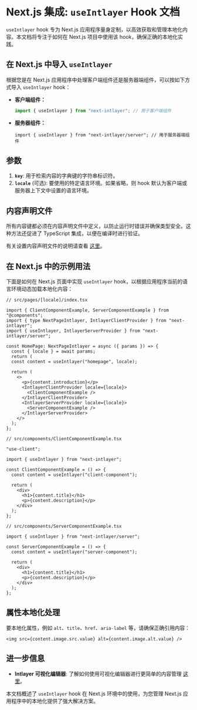 # Next.js 集成: `useIntlayer` Hook 文档

`useIntlayer` hook 专为 Next.js 应用程序量身定制，以高效获取和管理本地化内容。本文档将专注于如何在 Next.js 项目中使用该 hook，确保正确的本地化实践。

## 在 Next.js 中导入 `useIntlayer`

根据您是在 Next.js 应用程序中处理客户端组件还是服务器端组件，可以按如下方式导入 `useIntlayer` hook：

- **客户端组件：**

  ```javascript
  import { useIntlayer } from "next-intlayer"; // 用于客户端组件
  ```

- **服务器组件：**

  ```tsx
  import { useIntlayer } from "next-intlayer/server"; // 用于服务器端组件
  ```

## 参数

1. **`key`**: 用于检索内容的字典键的字符串标识符。
2. **`locale`** (可选): 要使用的特定语言环境。如果省略，则 hook 默认为客户端或服务器上下文中设置的语言环境。

## 内容声明文件

所有内容键都必须在内容声明文件中定义，以防止运行时错误并确保类型安全。这种方法还促进了 TypeScript 集成，以便在编译时进行验证。

有关设置内容声明文件的说明请查看 [这里](https://github.com/aymericzip/intlayer/blob/main/docs/zh/content_declaration/get_started.md)。

## 在 Next.js 中的示例用法

下面是如何在 Next.js 页面中实现 `useIntlayer` hook，以根据应用程序当前的语言环境动态加载本地化内容：

```tsx
// src/pages/[locale]/index.tsx

import { ClientComponentExample, ServerComponentExample } from "@components";
import { type NextPageIntlayer, IntlayerClientProvider } from "next-intlayer";
import { useIntlayer, IntlayerServerProvider } from "next-intlayer/server";

const HomePage: NextPageIntlayer = async ({ params }) => {
  const { locale } = await params;
  return (
  const content = useIntlayer("homepage", locale);

  return (
    <>
      <p>{content.introduction}</p>
      <IntlayerClientProvider locale={locale}>
        <ClientComponentExample />
      </IntlayerClientProvider>
      <IntlayerServerProvider locale={locale}>
        <ServerComponentExample />
      </IntlayerServerProvider>
    </>
  );
};
```

```tsx
// src/components/ClientComponentExample.tsx

"use-client";

import { useIntlayer } from "next-intlayer";

const ClientComponentExample = () => {
  const content = useIntlayer("client-component");

  return (
    <div>
      <h1>{content.title}</h1>
      <p>{content.description}</p>
    </div>
  );
};
```

```tsx
// src/components/ServerComponentExample.tsx

import { useIntlayer } from "next-intlayer/server";

const ServerComponentExample = () => {
  const content = useIntlayer("server-component");

  return (
    <div>
      <h1>{content.title}</h1>
      <p>{content.description}</p>
    </div>
  );
};
```

## 属性本地化处理

要本地化属性，例如 `alt`、`title`、`href`、`aria-label` 等，请确保正确引用内容：

```tsx
<img src={content.image.src.value} alt={content.image.alt.value} />
```

## 进一步信息

- **Intlayer 可视化编辑器**: 了解如何使用可视化编辑器进行更简单的内容管理 [这里](https://github.com/aymericzip/intlayer/blob/main/docs/zh/intlayer_editor.md)。

本文档概述了 `useIntlayer` hook 在 Next.js 环境中的使用，为您管理 Next.js 应用程序中的本地化提供了强大解决方案。
